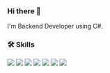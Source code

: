 ### Hi there 👋
I'm Backend Developer using C#.

### 🛠 Skills
<img src="https://img.shields.io/badge/csharp-512BD4?style=flat-square&logo=C#&logoColor=white"/> <img src="https://img.shields.io/badge/JavaScript-F7DF1E?style=flat-square&logo=JavaScript&logoColor=white"/> <img src="https://img.shields.io/badge/CSS3-1572B6?style=flat-square&logo=CSS3&logoColor=white"/> <img src="https://img.shields.io/badge/Microsoft SQL Server-CC2927?style=flat-square&logo=Microsoft SQL Server&logoColor=white"/>
<img src="https://img.shields.io/badge/.Net-512BD4?style=flat-square&logo=.Net&logoColor=white"/> <img src="https://img.shields.io/badge/Blazor-512BD4?style=flat-square&logo=Blazor&logoColor=white"/> <img src="https://img.shields.io/badge/DevExpress-FF7200?style=flat-square&logo=DevExpress&logoColor=white"/>

<!--
**bskjp1004/bskjp1004** is a ✨ _special_ ✨ repository because its `README.md` (this file) appears on your GitHub profile.

Here are some ideas to get you started:

- 🔭 I’m currently working on ...
- 🌱 I’m currently learning ...
- 👯 I’m looking to collaborate on ...
- 🤔 I’m looking for help with ...
- 💬 Ask me about ...
- 📫 How to reach me: ...
- 😄 Pronouns: ...
- ⚡ Fun fact: ...
-->
